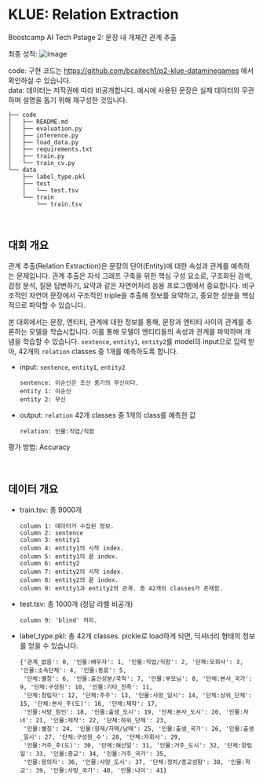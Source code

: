 # KLUE: Relation Extraction
Boostcamp AI Tech Pstage 2: 문장 내 개체간 관계 추출

최종 성적:
![image](https://user-images.githubusercontent.com/45453533/116819340-b090c600-abaa-11eb-9f1a-bc56adcbac6e.png)

code: 구현 코드는 https://github.com/bcaitech1/p2-klue-dataminegames 에서 확인하실 수 있습니다.  
data: 데이터는 저작권에 따라 비공개합니다. 예시에 사용된 문장은 실제 데이터와 무관하며 설명을 돕기 위해 재구성한 것입니다.
```
├── code
│   ├── README.md
│   ├── evaluation.py
│   ├── inference.py
│   ├── load_data.py
│   ├── requirements.txt
│   ├── train.py
│   └── train_cv.py
└── data
    ├── label_type.pkl
    ├── test
    │   └── test.tsv
    └── train
        └── train.tsv
```

<br>

## 대회 개요
관계 추출(Relation Extraction)은 문장의 단어(Entity)에 대한 속성과 관계를 예측하는 문제입니다. 관계 추출은 지식 그래프 구축을 위한 핵심 구성 요소로, 구조화된 검색, 감정 분석, 질문 답변하기, 요약과 같은 자연어처리 응용 프로그램에서 중요합니다. 비구조적인 자연어 문장에서 구조적인 triple을 추출해 정보를 요약하고, 중요한 성분을 핵심적으로 파악할 수 있습니다.

본 대회에서는 문장, 엔티티, 관계에 대한 정보를 통해, 문장과 엔티티 사이의 관계를 추론하는 모델을 학습시킵니다. 이를 통해 모델이 엔티티들의 속성과 관계를 파악하며 개념을 학습할 수 있습니다. `sentence`, `entity1`, `entity2`를 model의 input으로 입력 받아, 42개의 `relation` classes 중 1개를 예측하도록 합니다.

- input: `sentence`, `entity1`, `entity2`
  ```
  sentence: 이순신은 조선 중기의 무신이다.
  entity 1: 이순신
  entity 2: 무신
  ```
- output: `relation` 42개 classes 중 1개의 class를 예측한 값
  ```
  relation: 인물:직업/직함
  ```

평가 방법: Accuracy

<br>

## 데이터 개요
- train.tsv: 총 9000개
  ```
  column 1: 데이터가 수집된 정보.
  column 2: sentence
  column 3: entity1
  column 4: entity1의 시작 index.
  column 5: entity1의 끝 index.
  column 6: entity2
  column 7: entity2의 시작 index.
  column 8: entity2의 끝 index.
  column 9: entity1과 entity2의 관계. 총 42개의 classes가 존재함.
  ```
- test.tsv: 총 1000개 (정답 라벨 비공개)
  ```
  column 9: 'blind' 처리.
  ```
- label_type.pkl: 총 42개 classes. pickle로 load하게 되면, 딕셔너리 형태의 정보를 얻을 수 있습니다.
  ```
  {'관계_없음': 0, '인물:배우자': 1, '인물:직업/직함': 2, '단체:모회사': 3, '인물:소속단체': 4, '인물:동료': 5, 
   '단체:별칭': 6, '인물:출신성분/국적': 7, '인물:부모님': 8, '단체:본사_국가': 9, '단체:구성원': 10, '인물:기타_친족': 11, 
   '단체:창립자': 12, '단체:주주': 13, '인물:사망_일시': 14, '단체:상위_단체': 15, '단체:본사_주(도)': 16, '단체:제작': 17, 
   '인물:사망_원인': 18, '인물:출생_도시': 19, '단체:본사_도시': 20, '인물:자녀': 21, '인물:제작': 22, '단체:하위_단체': 23, 
   '인물:별칭': 24, '인물:형제/자매/남매': 25, '인물:출생_국가': 26, '인물:출생_일시': 27, '단체:구성원_수': 28, '단체:자회사': 29, 
   '인물:거주_주(도)': 30, '단체:해산일': 31, '인물:거주_도시': 32, '단체:창립일': 33, '인물:종교': 34, '인물:거주_국가': 35, 
   '인물:용의자': 36, '인물:사망_도시': 37, '단체:정치/종교성향': 38, '인물:학교': 39, '인물:사망_국가': 40, '인물:나이': 41} 
  ```











